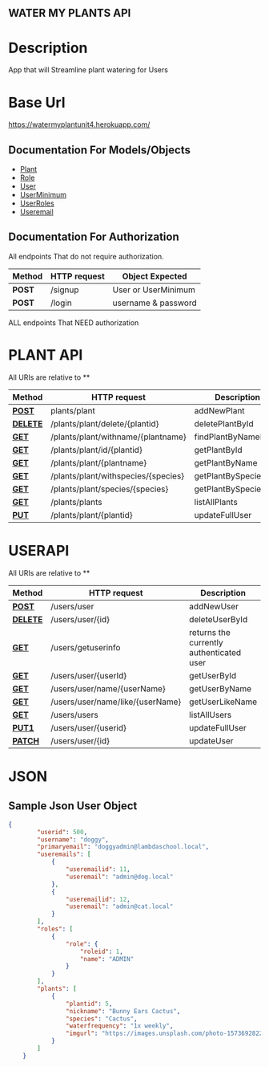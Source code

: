 ## WATER MY PLANTS API

# Description
App that will Streamline plant watering for Users

# Base Url
https://watermyplantunit4.herokuapp.com/

## Documentation For Models/Objects

 - [Plant](docs/Plant.md)
 - [Role](docs/Role.md)
 - [User](docs/User.md)
 - [UserMinimum](docs/UserMinimum.md)
 - [UserRoles](docs/UserRoles.md)
 - [Useremail](docs/Useremail.md)


## Documentation For Authorization

 All endpoints That do not require authorization.
 
 Method | HTTP request | Object Expected
 ------------- | ------------- | -------------
**POST**  | /signup | User or UserMinimum
**POST** | /login | username & password


ALL endpoints That NEED authorization

# PLANT API

All URIs are relative to **

Method | HTTP request | Description
------------- | ------------- | -------------
[**POST**](PlantControllerApi.md#addNewPlantUsingPOST) | plants/plant | addNewPlant
[**DELETE**](PlantControllerApi.md#deletePlantByIdUsingDELETE) | /plants/plant/delete/{plantid} | deletePlantById
[**GET**](PlantControllerApi.md#findPlantByNameLikeUsingGET) | /plants/plant/withname/{plantname} | findPlantByNameLike
[**GET**](PlantControllerApi.md#getPlantByIdUsingGET) | /plants/plant/id/{plantid} | getPlantById
[**GET**](PlantControllerApi.md#getPlantByNameUsingGET) | /plants/plant/{plantname} | getPlantByName
[**GET**](PlantControllerApi.md#getPlantBySpeciesLikeUsingGET) | /plants/plant/withspecies/{species} | getPlantBySpeciesLike
[**GET**](PlantControllerApi.md#getPlantBySpeciesUsingGET) | /plants/plant/species/{species} | getPlantBySpecies
[**GET**](PlantControllerApi.md#listAllPlantsUsingGET) |  /plants/plants | listAllPlants
[**PUT**](PlantControllerApi.md#updateFullUserUsingPUT) |  /plants/plant/{plantid} | updateFullUser

# USERAPI

All URIs are relative to **

Method | HTTP request | Description
------------- | ------------- | -------------
[**POST**](UserControllerApi.md#addNewUserUsingPOST) | /users/user | addNewUser
[**DELETE**](UserControllerApi.md#deleteUserByIdUsingDELETE) | /users/user/{id} | deleteUserById
[**GET**](UserControllerApi.md#getCurrentUserInfoUsingGET) |  /users/getuserinfo | returns the currently authenticated user
[**GET**](UserControllerApi.md#getUserByIdUsingGET) | /users/user/{userId} | getUserById
[**GET**](UserControllerApi.md#getUserByNameUsingGET) | /users/user/name/{userName} | getUserByName
[**GET**](UserControllerApi.md#getUserLikeNameUsingGET) | /users/user/name/like/{userName} | getUserLikeName
[**GET**](UserControllerApi.md#listAllUsersUsingGET) |  /users/users | listAllUsers
[**PUT1**](UserControllerApi.md#updateFullUserUsingPUT1) |  /users/user/{userid} | updateFullUser
[**PATCH**](UserControllerApi.md#updateUserUsingPATCH) |  /users/user/{id} | updateUser


# JSON
Sample Json User Object
---
```json
{
        "userid": 500,
        "username": "doggy",
        "primaryemail": "doggyadmin@lambdaschool.local",
        "useremails": [
            {
                "useremailid": 11,
                "useremail": "admin@dog.local"
            },
            {
                "useremailid": 12,
                "useremail": "admin@cat.local"
            }
        ],
        "roles": [
            {
                "role": {
                    "roleid": 1,
                    "name": "ADMIN"
                }
            }
        ],
        "plants": [
            {
                "plantid": 5,
                "nickname": "Bunny Ears Cactus",
                "species": "Cactus",
                "waterfrequency": "1x weekly",
                "imgurl": "https://images.unsplash.com/photo-1573692822546-99d57af10a33?ixlib=rb-1.2.1&ixid=eyJhcHBfaWQiOjEyMDd9&auto=format&fit=crop&w=634&q=80"
            }
        ]
    }
```
